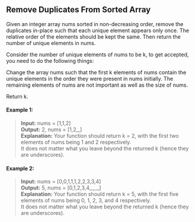 ## Remove Duplicates From Sorted Array

Given an integer array nums sorted in non-decreasing order, remove the duplicates in-place such that each unique element appears only once. The relative order of the elements should be kept the same. Then return the number of unique elements in nums.

Consider the number of unique elements of nums to be k, to get accepted, you need to do the following things:

Change the array nums such that the first k elements of nums contain the unique elements in the order they were present in nums initially. The remaining elements of nums are not important as well as the size of nums.

Return k.

#### Example 1:
> **Input:** nums = [1,1,2]<br>
> **Output:** 2, nums = [1,2,_]<br>
> **Explanation:** Your function should return k = 2, with the first two elements of nums being 1 and 2 respectively.<br>
> It does not matter what you leave beyond the returned k (hence they are underscores).

#### Example 2:
> **Input:** nums = [0,0,1,1,1,2,2,3,3,4]<br>
> **Output:** 5, nums = [0,1,2,3,4,_,_,_,_,_]<br>
> **Explanation:** Your function should return k = 5, with the first five elements of nums being 0, 1, 2, 3, and 4 respectively.<br>
> It does not matter what you leave beyond the returned k (hence they are underscores).